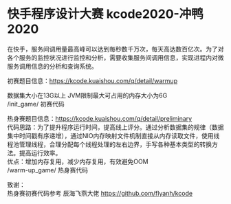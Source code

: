 # 快手程序设计大赛 kcode2020-冲鸭2020
在快手，服务间调用量最高峰可以达到每秒数千万次，每天高达数百亿次。为了对各个服务的监控状况进行监控和分析，需要收集服务间调用信息，实现进程内对微服务调用信息的分析和查询系统。

初赛题目信息：https://kcode.kuaishou.com/q/detail/warmup     

数据集大小在13G以上 JVM限制最大可占用的内存大小为6G  
/init_game/ 初赛代码  

热身赛题目信息：https://kcode.kuaishou.com/q/detail/preliminary  
代码思路：为了提升程序运行时间，提高线上评分。通过分析数据集的规律（数据集中时间戳有序递增），通过NIO内存映射文件机制直接从内存读取文件，使用线程池管理线程，合理分配每个线程处理的左右边界，手写各种基本类型的转换方法。提高运行效率。  
优点：增加内存复用，减少内存复用，有效避免OOM  
/warm-up_game/ 热身赛代码   

致谢：  
热身赛初赛代码参考 辰海飞燕大佬 https://github.com/flyanh/kcode  


